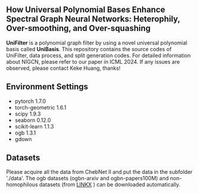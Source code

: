 ## How Universal Polynomial Bases Enhance Spectral Graph Neural Networks: Heterophily, Over-smoothing, and Over-squashing

**UniFilter** is a polynomial graph filter by using a novel universal polynomial basis called **UniBasis**. This repository contains the source codes of UniFilter, data process, and split generation codes. For detailed information about NIGCN, please refer to our paper in ICML 2024. If any issues are observed, please contact Keke Huang, thanks!

## Environment Settings    

- pytorch 1.7.0
- torch-geometric 1.6.1
- scipy 1.9.3
- seaborn 0.12.0
- scikit-learn 1.1.3
- ogb 1.3.1
- gdown

## Datasets

Please acquire all the data from ChebNet II and put the data in the subfolder './data'. 
The ogb datasets (ogbn-arxiv and ogbn-papers100M) and non-homophilous datasets (from [LINKX](https://arxiv.org/abs/2110.14446) ) can be downloaded automatically.


